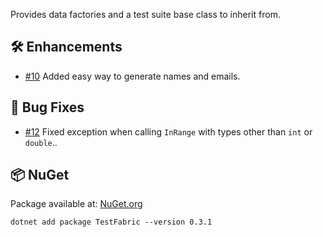 Provides data factories and a test suite base class to inherit from.

## 🛠 Enhancements

- [#10](https://github.com/zhofre/test-fabric/issues/10) Added easy way to generate names and emails.

## 🐞 Bug Fixes

- [#12](https://github.com/zhofre/test-fabric/issues/12) Fixed exception when calling `InRange` with types other than
  `int` or `double`..

## 📦 NuGet

Package available at: [NuGet.org](https://www.nuget.org/packages/TestFabric)

```
dotnet add package TestFabric --version 0.3.1
```
